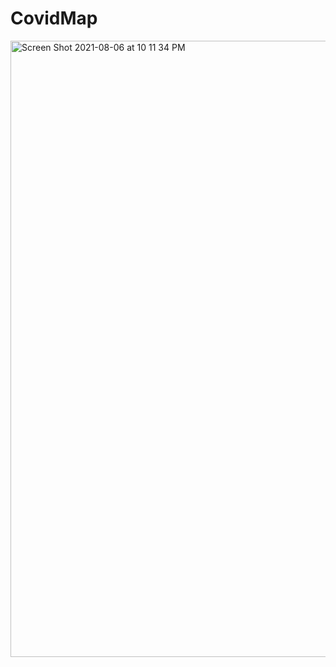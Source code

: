 # CovidMap
<img width="986" alt="Screen Shot 2021-08-06 at 10 11 34 PM" src="https://user-images.githubusercontent.com/59263349/128584731-84a07179-a9fc-4516-9fc9-79861c004c6d.png">
